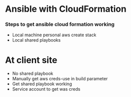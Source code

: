 # Ansible with CloudFormation


### Steps to get ansible cloud formation working

- Local machine personal aws create stack
- Local shared playbooks

# At client site
- No shared playbook
- Manually get aws creds-use in build parameter
- Get shared playbook working
- Service account to get was creds